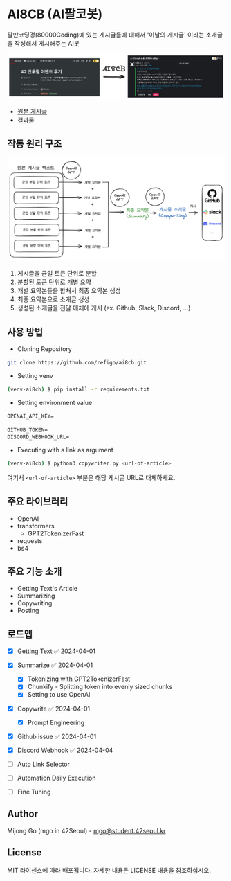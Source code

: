 # AI8CB (AI팔코봇)

팔만코딩경(80000Coding)에 있는 게시글들에 대해서 '이날의 게시글' 이라는 소개글을 작성해서 게시해주는 AI봇

![](/images/ai8cb-introducing-operation.png)
- [원본 게시글](https://80000coding.oopy.io/d9470feb-e824-4077-bf17-02dd64d72b1c#d9470feb-e824-4077-bf17-02dd64d72b1c)
- [결과물](https://github.com/refigo/ai8cb/issues/7)


## 작동 원리 구조

![](/images/ai8cb-operation-structure.png)

1. 게시글을 균일 토큰 단위로 분할
2. 분할된 토큰 단위로 개별 요약
3. 개별 요약본들을 합쳐서 최종 요약본 생성
4. 최종 요약본으로 소개글 생성
5. 생성된 소개글을 전달 매체에 게시 (ex. Github, Slack, Discord, ...)


## 사용 방법

- Cloning Repository
```bash
git clone https://github.com/refigo/ai8cb.git
```

- Setting venv
```bash
(venv-ai8cb) $ pip install -r requirements.txt
```

- Setting environment value
```.env
OPENAI_API_KEY=

GITHUB_TOKEN=
DISCORD_WEBHOOK_URL=
```

- Executing with a link as argument
```bash
(venv-ai8cb) $ python3 copywriter.py <url-of-article>
```
여기서 `<url-of-article>` 부분은 해당 게시글 URL로 대체하세요.


## 주요 라이브러리

- OpenAI
- transformers
	- GPT2TokenizerFast
- requests
- bs4


## 주요 기능 소개

- Getting Text's Article
- Summarizing
- Copywriting
- Posting


## 로드맵

- [x] Getting Text ✅ 2024-04-01
- [x] Summarize ✅ 2024-04-01
	- [x] Tokenizing with GPT2TokenizerFast
	- [x] Chunkify - Splitting token into evenly sized chunks
	- [x] Setting to use OpenAI
- [x] Copywrite ✅ 2024-04-01
	- [x] Prompt Engineering
- [x] Github issue ✅ 2024-04-01
- [x] Discord Webhook ✅ 2024-04-04
- [ ] Auto Link Selector
- [ ] Automation Daily Execution
- [ ] Fine Tuning


## Author

Mijong Go (mgo in 42Seoul) - mgo@student.42seoul.kr


## License

MIT 라이센스에 따라 배포됩니다. 자세한 내용은 LICENSE 내용을 참조하십시오.